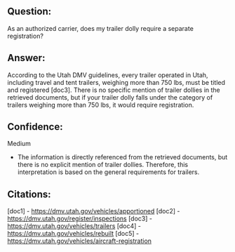 ## Question:
As an authorized carrier, does my trailer dolly require a separate registration?
## Answer:
According to the Utah DMV guidelines, every trailer operated in Utah, including travel and tent trailers, weighing more than 750 lbs, must be titled and registered [doc3]. There is no specific mention of trailer dollies in the retrieved documents, but if your trailer dolly falls under the category of trailers weighing more than 750 lbs, it would require registration.

## Confidence:
Medium
- The information is directly referenced from the retrieved documents, but there is no explicit mention of trailer dollies. Therefore, this interpretation is based on the general requirements for trailers.

## Citations:
[doc1] - https://dmv.utah.gov/vehicles/apportioned
[doc2] - https://dmv.utah.gov/register/inspections
[doc3] - https://dmv.utah.gov/vehicles/trailers
[doc4] - https://dmv.utah.gov/vehicles/rebuilt
[doc5] - https://dmv.utah.gov/vehicles/aircraft-registration
